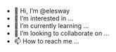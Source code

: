- 👋 Hi, I’m @elesway
- 👀 I’m interested in ...
- 🌱 I’m currently learning ...
- 💞️ I’m looking to collaborate on ...
- 📫 How to reach me ...

<!---
elesway/elesway is a ✨ special ✨ repository because its `README.md` (this file) appears on your GitHub profile.
You can click the Preview link to take a look at your changes.
--->
